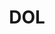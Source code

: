---
# This topic lives at
# https://digital.gov/topics/dol

# Topic Title
title: "DOL"

# description — keep it short and clear
summary: ""

# Weight
weight: 1

# For more information on managing topics,
# see https://github.com/GSA/digitalgov.gov/wiki/topics
---